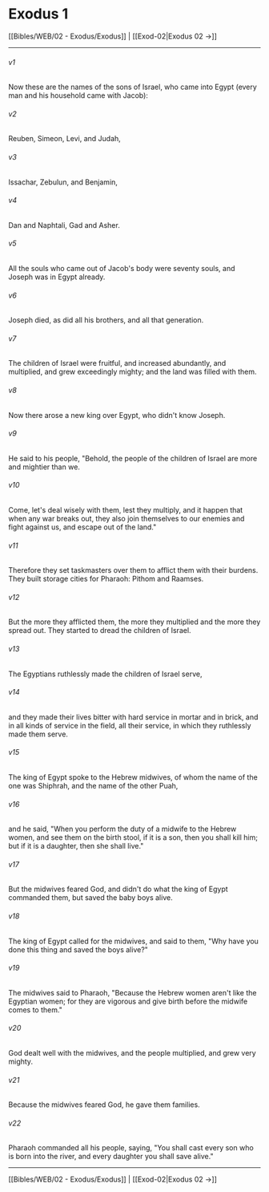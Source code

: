 # Exodus 1

[[Bibles/WEB/02 - Exodus/Exodus]] | [[Exod-02|Exodus 02 →]]
***



###### v1 
Now these are the names of the sons of Israel, who came into Egypt (every man and his household came with Jacob): 

###### v2 
Reuben, Simeon, Levi, and Judah, 

###### v3 
Issachar, Zebulun, and Benjamin, 

###### v4 
Dan and Naphtali, Gad and Asher. 

###### v5 
All the souls who came out of Jacob's body were seventy souls, and Joseph was in Egypt already. 

###### v6 
Joseph died, as did all his brothers, and all that generation. 

###### v7 
The children of Israel were fruitful, and increased abundantly, and multiplied, and grew exceedingly mighty; and the land was filled with them. 

###### v8 
Now there arose a new king over Egypt, who didn't know Joseph. 

###### v9 
He said to his people, "Behold, the people of the children of Israel are more and mightier than we. 

###### v10 
Come, let's deal wisely with them, lest they multiply, and it happen that when any war breaks out, they also join themselves to our enemies and fight against us, and escape out of the land." 

###### v11 
Therefore they set taskmasters over them to afflict them with their burdens. They built storage cities for Pharaoh: Pithom and Raamses. 

###### v12 
But the more they afflicted them, the more they multiplied and the more they spread out. They started to dread the children of Israel. 

###### v13 
The Egyptians ruthlessly made the children of Israel serve, 

###### v14 
and they made their lives bitter with hard service in mortar and in brick, and in all kinds of service in the field, all their service, in which they ruthlessly made them serve. 

###### v15 
The king of Egypt spoke to the Hebrew midwives, of whom the name of the one was Shiphrah, and the name of the other Puah, 

###### v16 
and he said, "When you perform the duty of a midwife to the Hebrew women, and see them on the birth stool, if it is a son, then you shall kill him; but if it is a daughter, then she shall live." 

###### v17 
But the midwives feared God, and didn't do what the king of Egypt commanded them, but saved the baby boys alive. 

###### v18 
The king of Egypt called for the midwives, and said to them, "Why have you done this thing and saved the boys alive?" 

###### v19 
The midwives said to Pharaoh, "Because the Hebrew women aren't like the Egyptian women; for they are vigorous and give birth before the midwife comes to them." 

###### v20 
God dealt well with the midwives, and the people multiplied, and grew very mighty. 

###### v21 
Because the midwives feared God, he gave them families. 

###### v22 
Pharaoh commanded all his people, saying, "You shall cast every son who is born into the river, and every daughter you shall save alive."

***
[[Bibles/WEB/02 - Exodus/Exodus]] | [[Exod-02|Exodus 02 →]]
